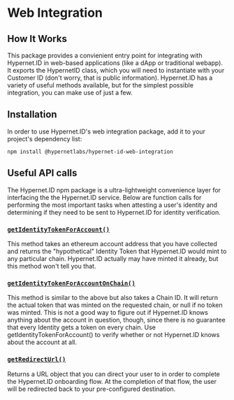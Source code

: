 # Web Integration

## How It Works
This package provides a convienient entry point for integrating with Hypernet.ID in web-based applications (like a 
dApp or traditional webapp). It exports the HypernetID class, which you will need to instantiate with your Customer 
ID (don't worry, that is public information). Hypernet.ID has a variety of useful methods available, but for the simplest 
possible integration, you can make use of just a few.

## Installation

In order to use Hypernet.ID's web integration package, add it to your project's dependency list:

```
npm install @hypernetlabs/hypernet-id-web-integration
```

## Useful API calls

The Hypernet.ID npm package is a ultra-lightweight convenience layer for interfacing the the Hypernet.ID service. 
Below are function calls for performing the most important tasks when attesting a user's identity and determining 
if they need to be sent to Hypernet.ID for identity verification.

### [`getIdentityTokenForAccount()`](https://github.com/GoHypernet/Hypernet.ID-Public/blob/develop/packages/web-integration/src/IHypernetID.ts#L22)

This method takes an ethereum account address that you have collected and returns the "hypothetical" Identity 
Token that Hypernet.ID would mint to any particular chain. Hypernet.ID actually may have minted it already, 
but this method won't tell you that.

### [`getIdentityTokenForAccountOnChain()`](https://github.com/GoHypernet/Hypernet.ID-Public/blob/develop/packages/web-integration/src/IHypernetID.ts#L37)

This method is similar to the above but also takes a Chain ID. It will return the actual token that was minted 
on the requested chain, or null if no token was minted. This is not a good way to figure out if Hypernet.ID knows 
anything about the account in question, though, since there is no guarantee that every Identity gets a token on 
every chain. Use getIdentityTokenForAccount() to verify whether or not Hypernet.ID knows about the account at all.

### [`getRedirectUrl()`](https://github.com/GoHypernet/Hypernet.ID-Public/blob/develop/packages/web-integration/src/IHypernetID.ts#L52)

Returns a URL object that you can direct your user to in order to complete the Hypernet.ID onboarding flow. At 
the completion of that flow, the user will be redirected back to your pre-configured destination.
